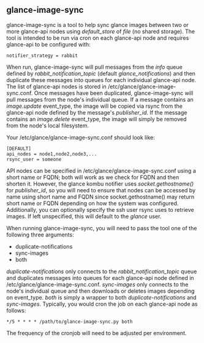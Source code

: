 glance-image-sync
-----------------

glance-image-sync is a tool to help sync glance images between two or more glance-api nodes using _default_store_ of _file_ (no shared storage).  The tool is intended to be run via cron on each glance-api node and requires glance-api to be configured with:

    notifier_strategy = rabbit

When run, glance-image-sync will pull messages from the _info_ queue defined by _rabbit_notification_topic_ (default _glance_notifications_) and then duplicate these messages into queues for each individual glance-api node.  The list of glance-api nodes is stored in /etc/glance/glance-image-sync.conf.  Once messages have been duplicated, glance-image-sync will pull messages from the node's individual queue.  If a message contains an _image.update_ event_type, the image will be copied via rsync from the glance-api node defined by the message's _publisher_id_.  If the message contains an _image.delete_ event_type, the image will simply be removed from the node's local filesystem.

Your /etc/glance/glance-image-sync.conf should look like:

    [DEFAULT]
    api_nodes = node1,node2,node3,...
    rsync_user = someone

API nodes can be specified in /etc/glance/glance-image-sync.conf using a short name or FQDN; both will work as we check for FQDN and then shorten it. However, the glance kombu notifier uses _socket.gethostname()_ for _publisher_id_, so you will need to ensure that nodes can be accessed by name using short name and FQDN since socket.gethostname() may return short name or FQDN depending on how the system was configured.  Additionally, you can optionally specify the ssh user rsync uses to retrieve images.  If left unspecified, this will default to the _glance_ user.

When running glance-image-sync, you will need to pass the tool one of the following three arguments:

* duplicate-notifications
* sync-images
* both

_duplicate-notifications_ only connects to the _rabbit_notification_topic_ queue and duplicates messages into queues for each glance-api node defined in /etc/glance/glance-image-sync.conf. _sync-images_ only connects to the node's individual queue and then downloads or deletes images depending on event_type.  _both_ is simply a wrapper to both _duplicate-notifications_ and _sync-images_.  Typically, you would cron the job on each glance-api node as follows:

    */5 * * * * /path/to/glance-image-sync.py both

The frequency of the cronjob will need to be adjusted per environment.
